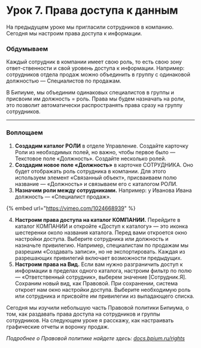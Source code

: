 # Урок 7. Права доступа к данным

На предыдущем уроке мы пригласили сотрудников в компанию. Сегодня мы настроим права доступа к информации.

### Обдумываем

Каждый сотрудник в компании имеет свою роль, то есть свою зону ответ-ственности и свой уровень доступа к информации. Например: сотрудников отдела продаж можно объединить в группу с одинаковой должностью — Специалистов по продажам.

В Бипиуме, мы объединим одинаковых специалистов в группы и присвоим им должность = роль. Права мы будем назначать на роли, это позволит автоматически распространять права сразу на группу сотрудников.

***

### Воплощаем

1. **Создадим каталог РОЛИ** в отделе Управление. Создайте карточку Роли из необходимых полей, но важно, чтобы первое было — Текстовое поле «Должность». Создайте несколько ролей.
2. **Создадим новое поле «Должность»** в карточке СОТРУДНИКА. Оно будет отображать роль сотрудника в компании. Для этого используем элемент «Связанный объект», присваиваем полю название — «Должность» и связываем его с каталогом РОЛИ.
3. **Назначим роли между сотрудниками.** Например: у Иванова Ивана должность — «Специалист продаж».

{% embed url="https://vimeo.com/1024668939" %}

4. **Настроим права доступа на каталог КОМПАНИИ.** Перейдите в каталог КОМПАНИИ и откройте «Доступ к каталогу» — это иконка шестеренки около названия каталога. Перед вами откроется окно настройки доступа. Выберите сотрудника или должность и назначьте привилегию. Например, специалистам по продажам мы разрешим «Создавать записи», но не экспортировать. Каждая из разрешающих привилегий включает возможности предыдущих.
5. **Настроим права на Вид.** Если вам нужно разграничить доступ к информации в пределах одного каталога, настроим фильтр по полю — «Ответственный сотрудник», выберем значение \[Сотрудник.Я]. Сохраним новый вид, как Правовой. При сохранении, система откроет нам окно настройки доступа. Выберите необходимую роль или сотрудника и присвойте им привилегии из выпадающего списка.

Сегодня мы изучили небольшую часть Правовой политики Бипиума, о том, как раздавать права доступа на сотрудников и группы сотрудников. На следующем уроке я расскажу, как настраивать графические отчеты и воронку продаж.

_Подробнее о Правовой политике найдете здесь:_ [_docs.bpium.ru/rights_](http://docs.bpium.ru/rights)
